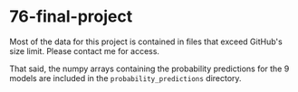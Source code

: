 # 76-final-project

Most of the data for this project is contained in files that exceed GitHub's size limit. Please contact me for access. 

That said, the numpy arrays containing the probability predictions for the 9 models are included in the `probability_predictions` directory.